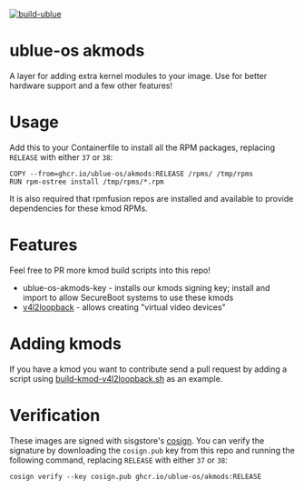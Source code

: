 [![build-ublue](https://github.com/ublue-os/akmods/actions/workflows/build.yml/badge.svg)](https://github.com/ublue-os/akmods/actions/workflows/build.yml)

# ublue-os akmods

A layer for adding extra kernel modules to your image. Use for better hardware support and a few other features!

# Usage

Add this to your Containerfile to install all the RPM packages, replacing `RELEASE` with either `37` or `38`:

    COPY --from=ghcr.io/ublue-os/akmods:RELEASE /rpms/ /tmp/rpms
    RUN rpm-ostree install /tmp/rpms/*.rpm

It is also required that rpmfusion repos are installed and available to provide dependencies for these kmod RPMs.

# Features

Feel free to PR more kmod build scripts into this repo!

- ublue-os-akmods-key - installs our kmods signing key; install and import to allow SecureBoot systems to use these kmods
- [v4l2loopback](https://github.com/umlaeute/v4l2loopback) - allows creating "virtual video devices"

# Adding kmods

If you have a kmod you want to contribute send a pull request by adding a script using [build-kmod-v4l2loopback.sh](https://github.com/ublue-os/akmods/blob/main/build-kmod-v4l2loopback.sh) as an example.

# Verification

These images are signed with sisgstore's [cosign](https://docs.sigstore.dev/cosign/overview/). You can verify the signature by downloading the `cosign.pub` key from this repo and running the following command, replacing `RELEASE` with either `37` or `38`:

    cosign verify --key cosign.pub ghcr.io/ublue-os/akmods:RELEASE

